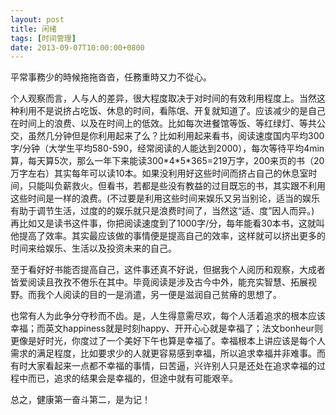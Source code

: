 ```yaml
---
layout: post
title: 闲绪
tags: [时间管理]
date: 2013-09-07T10:00:00+0800
---
```


平常事務少的時候拖拖沓沓，任務重時又力不從心。

个人观察而言，人与人的差异，很大程度取决于对时间的有效利用程度上。当然这种利用不是说挤占吃饭、休息的时间，看陈氓、开复就知道了。应该减少的是自己在时间上的浪费、以及在时间上的低效。比如每次进餐馆等饭、等红绿灯、等共公交，虽然几分钟但是你利用起来了么？比如利用起来看书，阅读速度国内平均300字/分钟（大学生平均580-590，经常阅读的人能达到2000），每次等待平均4min算，每天算5次，那么一年下来能读300\*4\*5\*365=219万字，200来页的书（20万字左右）其实每年可以读10本。如果没利用好这些时间而挤占自己的休息室时间，只能叫负薪救火。但看书，若都是些没有教益的过目既忘的书，其实跟不利用这些时间是一样的浪费。(不过要是利用这些时间来娱乐又另当别论，适当的娱乐有助于调节生活，过度的的娱乐就只是浪费时间了，当然这“适、度”因人而异。) 再比如又是读书这件事，你把阅读速度到了1000字/分，每年能看30本书，这就叫他提高了效率。其实最应该做的事情便是提高自己的效率，这样就可以挤出更多的时间来给娱乐、生活以及投资未来的自己。

至于看好好书能否提高自己，这件事还真不好说，但据我个人阅历和观察，大成者皆爱阅读且孜孜不倦乐在其中。毕竟阅读是涉及古今中外，能充实智慧、拓展视野。而我个人阅读的目的一是消遣，另一便是滋润自己贫瘠的思想了。

也常有人为此争分夺秒而不齿。是，人生得意需尽欢，每个人活着追求的根本应该幸福；而英文happiness就是时刻happy、开开心心就是幸福了；法文bonheur则更像是好时光，你度过了一个美好下午也算是幸福了。幸福根本上讲应该是每个人需求的满足程度，比如要求少的人就更容易感到幸福，所以追求幸福并非难事。而有时大家看起来一点都不幸福的事情，曰苦逼，兴许别人只是还处在追求幸福的过程中而已，追求的结果会是幸福的，但途中就有可能艰辛。

总之，健康第一奋斗第二，是为记！